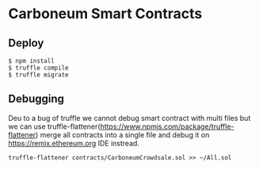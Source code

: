 # Carboneum Smart Contracts

## Deploy
```
$ npm install
$ truffle compile
$ truffle migrate
```

## Debugging
Deu to a bug of truffle we cannot debug smart contract with multi files
but we can use truffle-flattener(https://www.npmjs.com/package/truffle-flattener)
merge all contracts into a single file and debug it on https://remix.ethereum.org IDE instread.
```
truffle-flattener contracts/CarboneumCrowdsale.sol >> ~/All.sol
```
